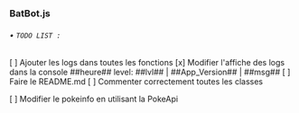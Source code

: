 ### BatBot.js
###### • `TODO LIST :`
[ ] Ajouter les logs dans toutes les fonctions
[x] Modifier l'affiche des logs dans la console ##heure## level: ##lvl## | ##App_Version## | ##msg##
[ ] Faire le README.md
[ ] Commenter correctement toutes les classes

[ ] Modifier le pokeinfo en utilisant la PokeApi
